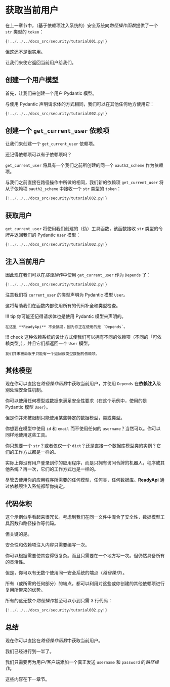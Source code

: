 # 获取当前用户

在上一章节中，（基于依赖项注入系统的）安全系统向*路径操作函数*提供了一个 `str` 类型的 `token`：

```Python hl_lines="10"
{!../../../docs_src/security/tutorial001.py!}
```

但这还不是很实用。

让我们来使它返回当前用户给我们。


## 创建一个用户模型

首先，让我们来创建一个用户 Pydantic 模型。

与使用 Pydantic 声明请求体的方式相同，我们可以在其他任何地方使用它：

```Python hl_lines="5  12-16"
{!../../../docs_src/security/tutorial002.py!}
```

## 创建一个 `get_current_user` 依赖项

让我们来创建一个 `get_current_user` 依赖项。

还记得依赖项可以有子依赖项吗？

`get_current_user` 将具有一个我们之前所创建的同一个 `oauth2_scheme` 作为依赖项。

与我们之前直接在路径操作中所做的相同，我们新的依赖项 `get_current_user` 将从子依赖项 `oauth2_scheme` 中接收一个 `str` 类型的 `token`：

```Python hl_lines="25"
{!../../../docs_src/security/tutorial002.py!}
```

## 获取用户

`get_current_user` 将使用我们创建的（伪）工具函数，该函数接收 `str` 类型的令牌并返回我们的 Pydantic `User` 模型：

```Python hl_lines="19-22  26-27"
{!../../../docs_src/security/tutorial002.py!}
```

## 注入当前用户

因此现在我们可以在*路径操作*中使用 `get_current_user` 作为 `Depends` 了：

```Python hl_lines="31"
{!../../../docs_src/security/tutorial002.py!}
```

注意我们将 `current_user` 的类型声明为 Pydantic 模型 `User`。

这将帮助我们在函数内部使用所有的代码补全和类型检查。

!!! tip
    你可能还记得请求体也是使用 Pydantic 模型来声明的。

    在这里 **ReadyApi** 不会搞混，因为你正在使用的是 `Depends`。

!!! check
    这种依赖系统的设计方式使我们可以拥有不同的依赖项（不同的「可依赖类型」），并且它们都返回一个 `User` 模型。

    我们并未被局限于只能有一个返回该类型数据的依赖项。


## 其他模型

现在你可以直接在*路径操作函数*中获取当前用户，并使用 `Depends` 在**依赖注入**级别处理安全性机制。

你可以使用任何模型或数据来满足安全性要求（在这个示例中，使用的是 Pydantic 模型 `User`）。

但是你并未被限制只能使用某些特定的数据模型，类或类型。

你想要在模型中使用 `id` 和 `email` 而不使用任何的 `username`？当然可以。你可以同样地使用这些工具。

你只想要一个 `str`？或者仅仅一个 `dict`？还是直接一个数据库模型类的实例？它们的工作方式都是一样的。

实际上你没有用户登录到你的应用程序，而是只拥有访问令牌的机器人，程序或其他系统？再一次，它们的工作方式也是一样的。

尽管去使用你的应用程序所需要的任何模型，任何类，任何数据库。**ReadyApi** 通过依赖项注入系统都帮你搞定。


## 代码体积

这个示例似乎看起来很冗长。考虑到我们在同一文件中混合了安全性，数据模型工具函数和路径操作等代码。

但关键的是。

安全性和依赖项注入内容只需要编写一次。

你可以根据需要使其变得很复杂。而且只需要在一个地方写一次。但仍然具备所有的灵活性。

但是，你可以有无数个使用同一安全系统的端点（*路径操作*）。

所有（或所需的任何部分）的端点，都可以利用对这些或你创建的其他依赖项进行复用所带来的优势。

所有的这无数个*路径操作*甚至可以小到只需 3 行代码：

```Python hl_lines="30-32"
{!../../../docs_src/security/tutorial002.py!}
```

## 总结

现在你可以直接在*路径操作函数*中获取当前用户。

我们已经进行到一半了。

我们只需要再为用户/客户端添加一个真正发送 `username` 和 `password` 的*路径操作*。

这些内容在下一章节。

